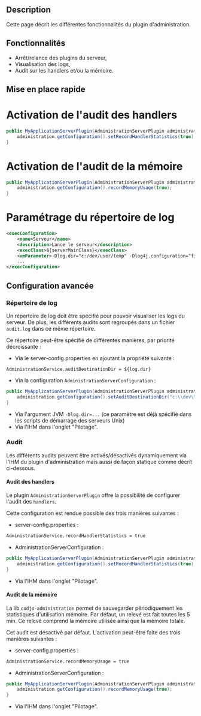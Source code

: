 ## Description

Cette page décrit les différentes fonctionnalités du plugin d'administration. 


## Fonctionnalités

* Arrêt/relance des plugins du serveur,
* Visualisation des logs,
* Audit sur les handlers et/ou la mémoire.

## Mise en place rapide

# Activation de l'audit des handlers
```java
public MyApplicationServerPlugin(AdministrationServerPlugin administration) {
    administration.getConfiguration().setRecordHandlerStatistics(true);
}
```
# Activation de l'audit de la mémoire
```java
public MyApplicationServerPlugin(AdministrationServerPlugin administration) {
    administration.getConfiguration().recordMemoryUsage(true);
}
```
# Paramétrage du répertoire de log
```xml|title=idea.xml
<execConfiguration>
    <name>Serveur</name>
    <description>Lance le serveur</description>
    <execClass>${serverMainClass}</execClass>
    <vmParameter>-Dlog.dir="c:/dev/user/temp" -Dlog4j.configuration="file:${user.home}/log4j.properties"</vmParameter>
    ...
</execConfiguration>
```


## Configuration avancée

### Répertoire de log
Un répertoire de log doit être spécifié pour pouvoir visualiser les logs du serveur.
De plus, les différents audits sont regroupés dans un fichier ```audit.log``` dans ce même répertoire.

Ce répertoire peut-être spécifié de différentes manières, par priorité décroissante :
* Via le server-config.properties en ajoutant la propriété suivante :
```
AdministrationService.auditDestinationDir = ${log.dir}
```
* Via la configuration ```AdministrationServerConfiguration``` :
```java
public MyApplicationServerPlugin(AdministrationServerPlugin administration) {
    administration.getConfiguration().setAuditDestinationDir("c:\\dev\\user\\temp");
}
```
* Via l'argument JVM ```-Dlog.dir=...``` (ce paramètre est déjà spécifié dans les scripts de démarrage des serveurs Unix)
* Via l'IHM dans l'onglet "Pilotage".

### Audit

Les différents audits peuvent être activés/désactivés dynamiquement via l'IHM du plugin d'administration mais aussi de façon statique comme décrit ci-dessous.

#### Audit des handlers
Le plugin ```AdministrationServerPlugin``` offre la possibilité de configurer l'audit des ```handlers```.

Cette configuration est rendue possible des trois manières suivantes :
* server-config.properties :
```xml
AdministrationService.recordHandlerStatistics = true
```

* AdministrationServerConfiguration :
```java
public MyApplicationServerPlugin(AdministrationServerPlugin administration) {
    administration.getConfiguration().setRecordHandlerStatistics(true);
}
```
* Via l'IHM dans l'onglet "Pilotage".

#### Audit de la mémoire
La lib ```codjo-administration``` permet de sauvegarder périodiquement les statistiques d'utilisation mémoire.
Par défaut, un relevé est fait toutes les 5 min. Ce relevé comprend la mémoire utilisée ainsi que la mémoire totale.

Cet audit est désactivé par défaut. L'activation peut-être faite des trois manières suivantes :
* server-config.properties :
```xml
AdministrationService.recordMemoryUsage = true
```

* AdministrationServerConfiguration :
```java
public MyApplicationServerPlugin(AdministrationServerPlugin administration) {
    administration.getConfiguration().recordMemoryUsage(true);
}
```
* Via l'IHM dans l'onglet "Pilotage".




